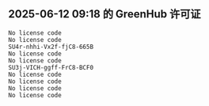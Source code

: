 ## 2025-06-12 09:18 的 GreenHub 许可证
```
No license code
No license code
SU4r-nhhi-Vx2f-fjC8-665B
No license code
No license code
SU3j-VICH-ggff-FrC8-BCF0
No license code
No license code
No license code
No license code
```
